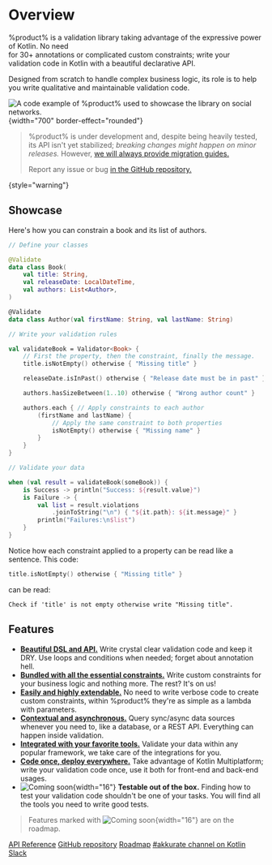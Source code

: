 # Overview

%product% is a validation library taking advantage of the expressive power of Kotlin. No need \
for 30+ annotations or complicated custom constraints; write your validation code in Kotlin with a beautiful declarative
API.

Designed from scratch to handle complex business logic, its role is to help you write qualitative and maintainable
validation code.

![A code example of %product% used to showcase the library on social networks.](social.png)
{width="700" border-effect="rounded"}

> %product% is under development and, despite being heavily tested, its API isn't yet stabilized; _breaking changes
> might happen on minor releases._ However, [we will always provide migration guides.](migration-guide.md)
>
> Report any issue or bug <a href="%github_product_url%/issues">in the GitHub repository.</a>

{style="warning"}

## Showcase

Here's how you can constrain a book and its list of authors.

```kotlin
// Define your classes

@Validate
data class Book(
    val title: String,
    val releaseDate: LocalDateTime,
    val authors: List<Author>,
)

@Validate
data class Author(val firstName: String, val lastName: String)

// Write your validation rules

val validateBook = Validator<Book> {
    // First the property, then the constraint, finally the message.
    title.isNotEmpty() otherwise { "Missing title" }

    releaseDate.isInPast() otherwise { "Release date must be in past" }

    authors.hasSizeBetween(1..10) otherwise { "Wrong author count" }

    authors.each { // Apply constraints to each author
        (firstName and lastName) {
            // Apply the same constraint to both properties
            isNotEmpty() otherwise { "Missing name" }
        }
    }
}

// Validate your data

when (val result = validateBook(someBook)) {
    is Success -> println("Success: ${result.value}")
    is Failure -> {
        val list = result.violations
            .joinToString("\n") { "${it.path}: ${it.message}" }
        println("Failures:\n$list")
    }
}
```

Notice how each constraint applied to a property can be read like a sentence. This code:

```kotlin
title.isNotEmpty() otherwise { "Missing title" }
```

can be read:

```text
Check if 'title' is not empty otherwise write "Missing title".
```

## Features

- [**Beautiful DSL and API.**](harness-the-dsl.md) Write crystal clear validation code and keep it <tooltip term="DRY">
  DRY</tooltip>. Use loops and conditions when needed; forget about annotation hell.
- [**Bundled with all the essential constraints.**](constraints-reference.md) Write custom constraints for your business
  logic and nothing more. The rest? It's on us!
- [**Easily and highly extendable.**](extend.md) No need to write verbose code to create custom constraints, within
  %product% they're as simple as a lambda with parameters.
- [**Contextual and asynchronous.**](use-external-sources.md) Query sync/async data sources whenever you need to, like a
  database, or a REST API. Everything can happen inside validation.
- [**Integrated with your favorite tools.**](integrations.topic) Validate your data within any popular framework, we
  take care of the integrations for you.
- [**Code once, deploy everywhere.**](getting-started.md#installation) Take advantage of Kotlin Multiplatform; write
  your validation code once, use it both for front-end and back-end usages.
- ![Coming soon](clock.png){width="16"} **Testable out of the box.** Finding how to test your validation code shouldn't
  be one of your tasks. You will find all the tools you need to write good tests.

> Features marked with ![Coming soon](clock.png){width="16"} are on the roadmap.

<seealso style="links">
  <category ref="external">
    <a href="%api_reference_url%">API Reference</a>
    <a href="%github_product_url%">GitHub repository</a>
    <a href="%roadmap_url%">Roadmap</a>
    <a href="https://slack-chats.kotlinlang.org/c/akkurate">#akkurate channel on Kotlin Slack</a>
  </category>
</seealso>
